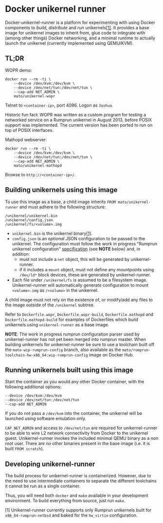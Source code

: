 # Docker unikernel runner

Docker-unikernel-runner is a platform for experimenting with using Docker
components to _build_, _distribute_ and _run_ unikernels[[1]](#footnote1). It
provides a base image for unikernel images to inherit from, glue code to
integrate with (among other things) Docker networking, and a minimal runtime to
actually launch the unikernel (currently implemented using QEMU/KVM).

## TL;DR

WOPR demo:

    docker run --rm -ti \
        --device /dev/kvm:/dev/kvm \
        --device /dev/net/tun:/dev/net/tun \
        --cap-add NET_ADMIN \
        mato/unikernel-wopr

Telnet to `<container-ip>`, port 4096. Logon as `Joshua`.

Historic fun fact: WOPR was written as a custom program for testing a networked
service on a Rumprun unikernel in August 2013, before POSIX support was
implemented. The current version has been ported to run on top of POSIX
interfaces.

Mathopd webserver:

    docker run --rm -ti \
        --device /dev/kvm:/dev/kvm \
        --device /dev/net/tun:/dev/net/tun \
        --cap-add NET_ADMIN \
        mato/unikernel-mathopd

Browse to `http://<container-ip>/`.

## Building unikernels using this image

To use this image as a base, a child image inherits `FROM
mato/unikernel-runner` and must adhere to the following structure:

    /unikernel/unikernel.bin
    /unikernel/config.json
    /unikernel/fs/<volume>.img

* `unikernel.bin` is the unikernel binary[[1]](#footnote1).
* `config.json` is an _optional_ JSON configuration to be passed to the
  unikernel. The configuration must follow the work in progress "Rumprun
  unikernel configuration" [specification](https://github.com/rumpkernel/rumprun/blob/mato-wip-rumprun-config/doc/config.md) (see **NOTE** below) and, in addition:
  * must not include a `net` object, this will be generated by unikernel-runner.
  * if it includes a `mount` object, must not define any mountpoints using
    `/dev/ld*` block devices, these are generated by unikernel-runner.
* Each file under `/unikernel/fs` is assumed to be a filesystem image.
  Unikernel-runner will automatically generate configuration to mount
  `<volume>.img` as `/<volume>` in the unikernel.

A child image must not rely on the existence of, or modify/add any files to
the image outside of the `/unikernel` subtree.

Refer to `Dockerfile.wopr`, `Dockerfile.wopr-build`, `Dockerfile.mathopd` and
`Dockerfile.mathopd-build` for examples of Dockerfiles which build unikernels
using `unikernel-runner` as a base image.

**NOTE**: The work in progress rumprun configuration parser used by
unikernel-runner has not yet been merged into rumprun master. When building
unikernels for unikernel-runner be sure to use a toolchain built off the
`mato-wip-rumprun-config` branch, also available as the
`mato/rumprun-toolchain-hw-x86_64:wip-rumprun-config` image on Docker Hub.

## Running unikernels built using this image

Start the container as you would any other Docker container, with the
following additional options:

    --device /dev/kvm:/dev/kvm
    --device /dev/net/tun:/dev/net/tun
    --cap-add NET_ADMIN

If you do not pass a `/dev/kvm` into the container, the unikernel will be
launched using software emulation only.

`CAP_NET_ADMIN` and access to `/dev/net/tun` are required for unikernel-runner
to be able to wire L2 network connectivity from Docker to the unikernel guest.
Unikernel-runner invokes the included minimal QEMU binary as a _non root_ user.
There are *no* other binaries present in the base image (i.e. it is built `FROM
scratch`).

## Developing unikernel-runner

The build process for unikernel-runner is containerized. However, due to the
need to use intermediate containers to separate the different toolchains it
cannot be run as a single container.

Thus, you will need both `docker` and `make` available in your development
environment. To build everything from source, just run `make`.

<a name="myfootnote1">[1]</a> Unikernel-runner currently supports only Rumprun
unikernels built for `x86_64-rumprun-netbsd` and baked for the `hw_virtio`
configuration.

